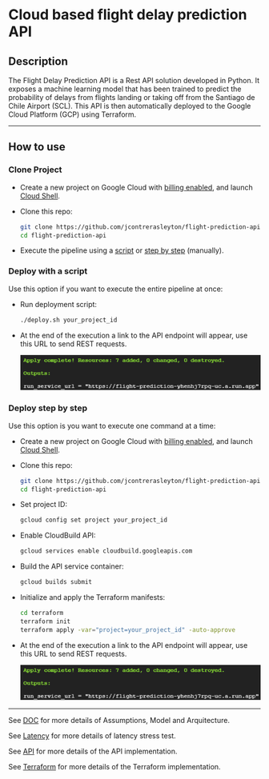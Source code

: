 # Cloud based flight delay prediction API
## Description

The Flight Delay Prediction API is a Rest API solution developed in Python. It exposes a machine learning model that has been trained to predict the probability of delays from flights landing or taking off from the Santiago de Chile Airport (SCL). This API is then automatically deployed to the Google Cloud Platform (GCP) using Terraform.

---

## How to use

### Clone Project

 * Create a new project on Google Cloud with [billing enabled](https://cloud.google.com/billing/docs/how-to/modify-project), and launch [Cloud Shell](https://cloud.google.com/shell/docs/using-cloud-shell).

 * Clone this repo:

    ```bash
    git clone https://github.com/jcontrerasleyton/flight-prediction-api
    cd flight-prediction-api
    ```

 * Execute the pipeline using a [script](#deploy-with-a-script) or [step by step](#deploy-step-by-step) (manually).
### Deploy with a script

Use this option if you want to execute the entire pipeline at once:

  * Run deployment script:

    ```bash
    ./deploy.sh your_project_id
    ```

  * At the end of the execution a link to the API endpoint will appear, use this URL to send REST requests.

    ![Endpoint1](/media/endpoint.png)

### Deploy step by step

Use this option is you want to execute one command at a time:

 * Create a new project on Google Cloud with [billing enabled](https://cloud.google.com/billing/docs/how-to/modify-project), and launch [Cloud Shell](https://cloud.google.com/shell/docs/using-cloud-shell).

 * Clone this repo:

    ```bash
    git clone https://github.com/jcontrerasleyton/flight-prediction-api
    cd flight-prediction-api
    ```

  * Set project ID:

    ```bash
    gcloud config set project your_project_id
    ```

  * Enable CloudBuild API:

    ```bash
    gcloud services enable cloudbuild.googleapis.com
    ```

  * Build the API service container:

    ```bash
    gcloud builds submit
    ```

  * Initialize and apply the Terraform manifests: 

    ```bash
    cd terraform
    terraform init 
    terraform apply -var="project=your_project_id" -auto-approve
    ```

  * At the end of the execution a link to the API endpoint will appear, use this URL to send REST requests.

    ![Endpoint](/media/endpoint.png)

---

See [DOC](doc/README.md) for more details of Assumptions, Model and Arquitecture.

See [Latency](latency/README.md) for more details of latency stress test.

See [API](api/README.md) for more details of the API implementation.

See [Terraform](terraform/README.md) for more details of the Terraform implementation.
